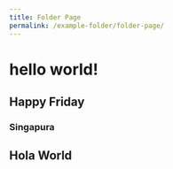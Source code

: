 ```yaml
---
title: Folder Page
permalink: /example-folder/folder-page/
---
```

# hello world!
## Happy Friday
### Singapura

## Hola World